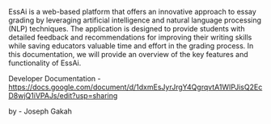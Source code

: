 EssAi is a web-based platform that offers an innovative approach to essay grading by leveraging artificial intelligence and natural language processing (NLP) techniques. The application is designed to provide students with detailed feedback and recommendations for improving their writing skills while saving educators valuable time and effort in the grading process. In this documentation, we will provide an overview of the key features and functionality of EssAi.

Developer Documentation - https://docs.google.com/document/d/1dxmEsJyrJrgY4QgrqvtA1WIPJisQ2EcD8wjQ1iVPAJs/edit?usp=sharing

by - Joseph Gakah
